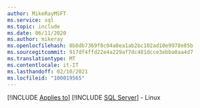 ```yaml
---
author: MikeRayMSFT
ms.service: sql
ms.topic: include
ms.date: 06/11/2020
ms.author: mikeray
ms.openlocfilehash: 8b8db7369f8c04a0ea1ab2bc102ad10e9978e85b
ms.sourcegitcommit: 917df4ffd22e4a229af7dc481dcce3ebba0aa4d7
ms.translationtype: MT
ms.contentlocale: it-IT
ms.lasthandoff: 02/10/2021
ms.locfileid: "100019565"
---
```

[!INCLUDE [Applies to](../../includes/applies-md.md)] [!INCLUDE [SQL Server](./_ssnoversion.md)] - Linux